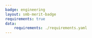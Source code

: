 ```yaml
---
badge: engineering
layout: smb-merit-badge
requirements: true
data:
    requirements: ./requirements.yaml
---
```

